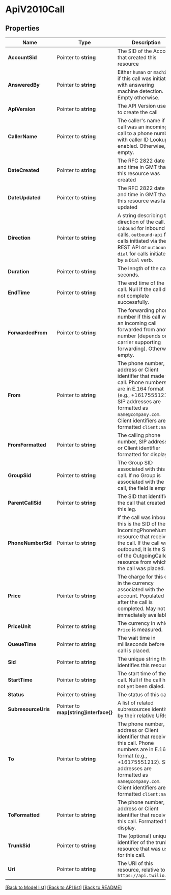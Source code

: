 # ApiV2010Call

## Properties

Name | Type | Description | Notes
------------ | ------------- | ------------- | -------------
**AccountSid** | Pointer to **string** | The SID of the Account that created this resource |
**AnsweredBy** | Pointer to **string** | Either `human` or `machine` if this call was initiated with answering machine detection. Empty otherwise. |
**ApiVersion** | Pointer to **string** | The API Version used to create the call |
**CallerName** | Pointer to **string** | The caller's name if this call was an incoming call to a phone number with caller ID Lookup enabled. Otherwise, empty. |
**DateCreated** | Pointer to **string** | The RFC 2822 date and time in GMT that this resource was created |
**DateUpdated** | Pointer to **string** | The RFC 2822 date and time in GMT that this resource was last updated |
**Direction** | Pointer to **string** | A string describing the direction of the call. `inbound` for inbound calls, `outbound-api` for calls initiated via the REST API or `outbound-dial` for calls initiated by a `Dial` verb. |
**Duration** | Pointer to **string** | The length of the call in seconds. |
**EndTime** | Pointer to **string** | The end time of the call. Null if the call did not complete successfully. |
**ForwardedFrom** | Pointer to **string** | The forwarding phone number if this call was an incoming call forwarded from another number (depends on carrier supporting forwarding). Otherwise, empty. |
**From** | Pointer to **string** | The phone number, SIP address or Client identifier that made this call. Phone numbers are in E.164 format (e.g., +16175551212). SIP addresses are formatted as `name@company.com`. Client identifiers are formatted `client:name`. |
**FromFormatted** | Pointer to **string** | The calling phone number, SIP address, or Client identifier formatted for display. |
**GroupSid** | Pointer to **string** | The Group SID associated with this call. If no Group is associated with the call, the field is empty. |
**ParentCallSid** | Pointer to **string** | The SID that identifies the call that created this leg. |
**PhoneNumberSid** | Pointer to **string** | If the call was inbound, this is the SID of the IncomingPhoneNumber resource that received the call. If the call was outbound, it is the SID of the OutgoingCallerId resource from which the call was placed. |
**Price** | Pointer to **string** | The charge for this call, in the currency associated with the account. Populated after the call is completed. May not be immediately available. |
**PriceUnit** | Pointer to **string** | The currency in which `Price` is measured. |
**QueueTime** | Pointer to **string** | The wait time in milliseconds before the call is placed. |
**Sid** | Pointer to **string** | The unique string that identifies this resource |
**StartTime** | Pointer to **string** | The start time of the call. Null if the call has not yet been dialed. |
**Status** | Pointer to **string** | The status of this call. |
**SubresourceUris** | Pointer to **map[string]interface{}** | A list of related subresources identified by their relative URIs |
**To** | Pointer to **string** | The phone number, SIP address or Client identifier that received this call. Phone numbers are in E.164 format (e.g., +16175551212). SIP addresses are formatted as `name@company.com`. Client identifiers are formatted `client:name`. |
**ToFormatted** | Pointer to **string** | The phone number, SIP address or Client identifier that received this call. Formatted for display. |
**TrunkSid** | Pointer to **string** | The (optional) unique identifier of the trunk resource that was used for this call. |
**Uri** | Pointer to **string** | The URI of this resource, relative to `https://api.twilio.com` |

[[Back to Model list]](../README.md#documentation-for-models) [[Back to API list]](../README.md#documentation-for-api-endpoints) [[Back to README]](../README.md)


